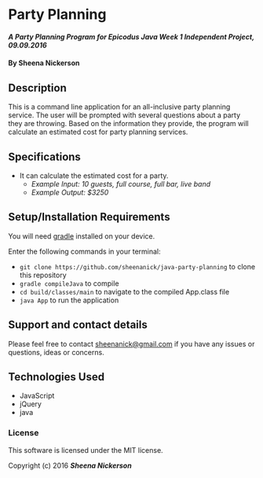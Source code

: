# Party Planning

#### _A Party Planning Program for Epicodus Java Week 1 Independent Project, 09.09.2016_

#### By **Sheena Nickerson**

## Description

This is a command line application for an all-inclusive party planning service. The user will be prompted with several questions about a party they are throwing. Based on the information they provide, the program will calculate an estimated cost for party planning services.

## Specifications

* It can calculate the estimated cost for a party.
  * _Example Input: 10 guests, full course, full bar, live band_
  * _Example Output: $3250_

## Setup/Installation Requirements

You will need [gradle](https://gradle.org/gradle-download/) installed on your device.

Enter the following commands in your terminal:
* `git clone https://github.com/sheenanick/java-party-planning` to clone this repository
* `gradle compileJava` to compile
* `cd build/classes/main` to navigate to the compiled App.class file
* `java App` to run the application

## Support and contact details

Please feel free to contact sheenanick@gmail.com if you have any issues or questions, ideas or concerns.

## Technologies Used

* JavaScript
* jQuery
* java

### License

This software is licensed under the MIT license.

Copyright (c) 2016 **_Sheena Nickerson_**
